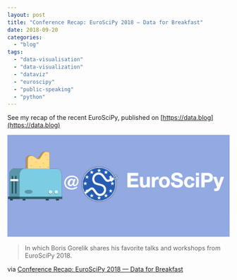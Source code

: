 ```yaml
---
layout: post
title: "Conference Recap: EuroSciPy 2018 — Data for Breakfast"
date: 2018-09-20
categories: 
  - "blog"
tags: 
  - "data-visualisation"
  - "data-visualization"
  - "dataviz"
  - "euroscipy"
  - "public-speaking"
  - "python"
---
```


See my recap of the recent EuroSciPy, published on [https://data.blog](https://data.blog)

[![](/assets/images/2018/09/datablog_at_scipy.png?quality=80&strip=info&w=1600)](http://data.blog/2018/09/18/conference-recap-euroscipy-2018/)

> In which Boris Gorelik shares his favorite talks and workshops from EuroSciPy 2018.

via [Conference Recap: EuroSciPy 2018 — Data for Breakfast](http://data.blog/2018/09/18/conference-recap-euroscipy-2018/)
